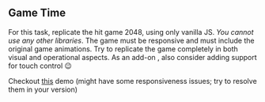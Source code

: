 ## Game Time

For this task, replicate the hit game 2048, using only vanilla JS. *You cannot use any other libraries*.
The game must be responsive and must include the original game animations. Try to replicate the game completely in both visual and operational aspects. As an add-on , also consider adding support for touch control :wink:

Checkout [this](https://jshreyans.github.io/frontend-101/B/B8/index.html) demo (might have some responsiveness issues; try to resolve them in your version)